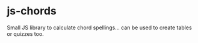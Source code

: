 # js-chords
Small JS library to calculate chord spellings... can be used to create tables or quizzes too.
